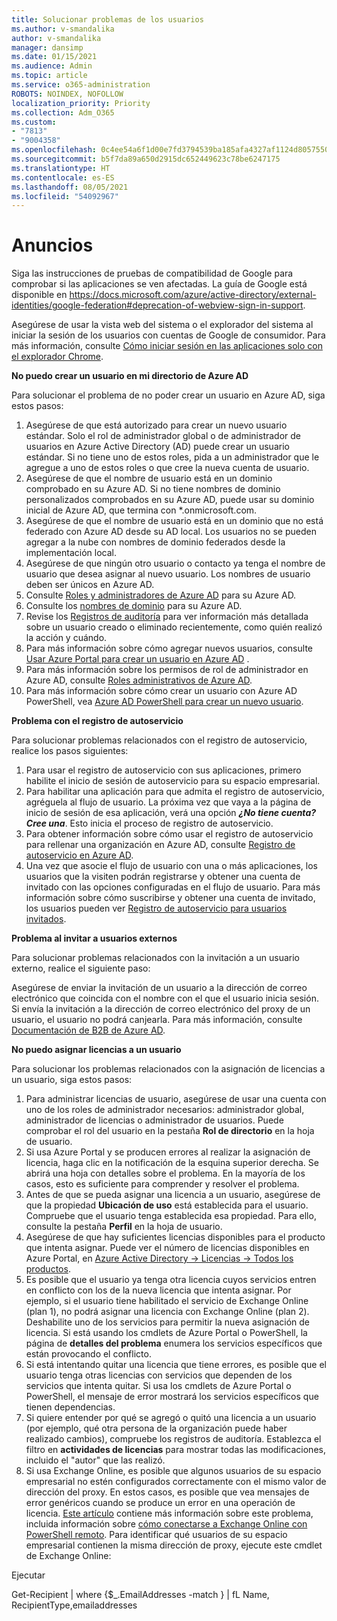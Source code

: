 ```yaml
---
title: Solucionar problemas de los usuarios
ms.author: v-smandalika
author: v-smandalika
manager: dansimp
ms.date: 01/15/2021
ms.audience: Admin
ms.topic: article
ms.service: o365-administration
ROBOTS: NOINDEX, NOFOLLOW
localization_priority: Priority
ms.collection: Adm_O365
ms.custom:
- "7813"
- "9004358"
ms.openlocfilehash: 0c4ee54a6f1d00e7fd3794539ba185afa4327af1124d8057550806f7fa87de7f
ms.sourcegitcommit: b5f7da89a650d2915dc652449623c78be6247175
ms.translationtype: HT
ms.contentlocale: es-ES
ms.lasthandoff: 08/05/2021
ms.locfileid: "54092967"
---
```

# <a name="announcements"></a>Anuncios

Siga las instrucciones de pruebas de compatibilidad de Google para comprobar si las aplicaciones se ven afectadas. La guía de Google está disponible en https://docs.microsoft.com/azure/active-directory/external-identities/google-federation#deprecation-of-webview-sign-in-support.

Asegúrese de usar la vista web del sistema o el explorador del sistema al iniciar la sesión de los usuarios con cuentas de Google de consumidor. Para más información, consulte [Cómo iniciar sesión en las aplicaciones solo con el explorador Chrome](https://docs.microsoft.com/office365/troubleshoot/miscellaneous/chrome-behavior-affects-applications).


**No puedo crear un usuario en mi directorio de Azure AD**

Para solucionar el problema de no poder crear un usuario en Azure AD, siga estos pasos:

1. Asegúrese de que está autorizado para crear un nuevo usuario estándar. Solo el rol de administrador global o de administrador de usuarios en Azure Active Directory (AD) puede crear un usuario estándar. Si no tiene uno de estos roles, pida a un administrador que le agregue a uno de estos roles o que cree la nueva cuenta de usuario.
2. Asegúrese de que el nombre de usuario está en un dominio comprobado en su Azure AD. Si no tiene nombres de dominio personalizados comprobados en su Azure AD, puede usar su dominio inicial de Azure AD, que termina con *.onmicrosoft.com.
3. Asegúrese de que el nombre de usuario está en un dominio que no está federado con Azure AD desde su AD local. Los usuarios no se pueden agregar a la nube con nombres de dominio federados desde la implementación local.
4. Asegúrese de que ningún otro usuario o contacto ya tenga el nombre de usuario que desea asignar al nuevo usuario. Los nombres de usuario deben ser únicos en Azure AD.
5. Consulte [Roles y administradores de Azure AD](https://ms.portal.azure.com/#blade/Microsoft_AAD_IAM/ActiveDirectoryMenuBlade/RolesAndAdministrators) para su Azure AD.
6. Consulte los [nombres de dominio](https://ms.portal.azure.com/#blade/Microsoft_AAD_IAM/ActiveDirectoryMenuBlade/Domains) para su Azure AD.
7. Revise los [Registros de auditoría](https://ms.portal.azure.com/#blade/Microsoft_AAD_IAM/ActiveDirectoryMenuBlade/Audit) para ver información más detallada sobre un usuario creado o eliminado recientemente, como quién realizó la acción y cuándo.
8. Para más información sobre cómo agregar nuevos usuarios, consulte [Usar Azure Portal para crear un usuario en Azure AD](https://docs.microsoft.com/azure/active-directory/fundamentals/add-users-azure-active-directory) .
9. Para más información sobre los permisos de rol de administrador en Azure AD, consulte [Roles administrativos de Azure AD](https://docs.microsoft.com/azure/active-directory/roles/permissions-reference).
10. Para más información sobre cómo crear un usuario con Azure AD PowerShell, vea [Azure AD PowerShell para crear un nuevo usuario](https://docs.microsoft.com/powershell/module/azuread/new-azureaduser).

**Problema con el registro de autoservicio**

Para solucionar problemas relacionados con el registro de autoservicio, realice los pasos siguientes:

1. Para usar el registro de autoservicio con sus aplicaciones, primero habilite el inicio de sesión de autoservicio para su espacio empresarial. 
2. Para habilitar una aplicación para que admita el registro de autoservicio, agréguela al flujo de usuario. La próxima vez que vaya a la página de inicio de sesión de esa aplicación, verá una opción ***¿No tiene cuenta? Cree una***. Esto inicia el proceso de registro de autoservicio.
3. Para obtener información sobre cómo usar el registro de autoservicio para rellenar una organización en Azure AD, consulte [Registro de autoservicio en Azure AD](https://docs.microsoft.com/azure/active-directory/enterprise-users/directory-self-service-signup).
4. Una vez que asocie el flujo de usuario con una o más aplicaciones, los usuarios que la visiten podrán registrarse y obtener una cuenta de invitado con las opciones configuradas en el flujo de usuario. Para más información sobre cómo suscribirse y obtener una cuenta de invitado, los usuarios pueden ver [Registro de autoservicio para usuarios invitados](https://docs.microsoft.com/azure/active-directory/external-identities/self-service-sign-up-user-flow).

**Problema al invitar a usuarios externos**

Para solucionar problemas relacionados con la invitación a un usuario externo, realice el siguiente paso:

Asegúrese de enviar la invitación de un usuario a la dirección de correo electrónico que coincida con el nombre con el que el usuario inicia sesión. Si envía la invitación a la dirección de correo electrónico del proxy de un usuario, el usuario no podrá canjearla. Para más información, consulte [Documentación de B2B de Azure AD](https://docs.microsoft.com/azure/active-directory/external-identities/).

**No puedo asignar licencias a un usuario**

Para solucionar los problemas relacionados con la asignación de licencias a un usuario, siga estos pasos:

1. Para administrar licencias de usuario, asegúrese de usar una cuenta con uno de los roles de administrador necesarios: administrador global, administrador de licencias o administrador de usuarios. Puede comprobar el rol del usuario en la pestaña **Rol de directorio** en la hoja de usuario.
2. Si usa Azure Portal y se producen errores al realizar la asignación de licencia, haga clic en la notificación de la esquina superior derecha. Se abrirá una hoja con detalles sobre el problema. En la mayoría de los casos, esto es suficiente para comprender y resolver el problema.
3. Antes de que se pueda asignar una licencia a un usuario, asegúrese de que la propiedad **Ubicación de uso** está establecida para el usuario. Compruebe que el usuario tenga establecida esa propiedad. Para ello, consulte la pestaña **Perfil** en la hoja de usuario.
4. Asegúrese de que hay suficientes licencias disponibles para el producto que intenta asignar. Puede ver el número de licencias disponibles en Azure Portal, en [Azure Active Directory -> Licencias -> Todos los productos](https://ms.portal.azure.com/#blade/Microsoft_AAD_IAM/LicensesMenuBlade/Products).
5. Es posible que el usuario ya tenga otra licencia cuyos servicios entren en conflicto con los de la nueva licencia que intenta asignar. Por ejemplo, si el usuario tiene habilitado el servicio de Exchange Online (plan 1), no podrá asignar una licencia con Exchange Online (plan 2). Deshabilite uno de los servicios para permitir la nueva asignación de licencia. Si está usando los cmdlets de Azure Portal o PowerShell, la página de **detalles del problema** enumera los servicios específicos que están provocando el conflicto.
6. Si está intentando quitar una licencia que tiene errores, es posible que el usuario tenga otras licencias con servicios que dependen de los servicios que intenta quitar. Si usa los cmdlets de Azure Portal o PowerShell, el mensaje de error mostrará los servicios específicos que tienen dependencias.
7. Si quiere entender por qué se agregó o quitó una licencia a un usuario (por ejemplo, qué otra persona de la organización puede haber realizado cambios), compruebe los registros de auditoría. Establezca el filtro en **actividades de licencias** para mostrar todas las modificaciones, incluido el "autor" que las realizó.
8. Si usa Exchange Online, es posible que algunos usuarios de su espacio empresarial no estén configurados correctamente con el mismo valor de dirección del proxy. En estos casos, es posible que vea mensajes de error genéricos cuando se produce un error en una operación de licencia. [Este artículo](https://docs.microsoft.com/exchange/troubleshoot/administration/proxy-address-being-used) contiene más información sobre este problema, incluida información sobre [cómo conectarse a Exchange Online con PowerShell remoto](https://docs.microsoft.com/powershell/exchange/connect-to-exchange-online-powershell). Para identificar qué usuarios de su espacio empresarial contienen la misma dirección de proxy, ejecute este cmdlet de Exchange Online:

Ejecutar

Get-Recipient | where {$_.EmailAddresses -match <user principal name>} | fL Name, RecipientType,emailaddresses





